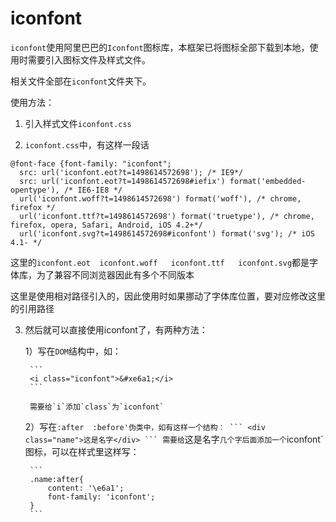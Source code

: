 # iconfont

`iconfont`使用阿里巴巴的`Iconfont`图标库，本框架已将图标全部下载到本地，使用时需要引入图标文件及样式文件。

相关文件全部在`iconfont`文件夹下。

使用方法：

1. 引入样式文件`iconfont.css`

2. `iconfont.css`中，有这样一段话

```
@font-face {font-family: "iconfont";
  src: url('iconfont.eot?t=1498614572698'); /* IE9*/
  src: url('iconfont.eot?t=1498614572698#iefix') format('embedded-opentype'), /* IE6-IE8 */
  url('iconfont.woff?t=1498614572698') format('woff'), /* chrome, firefox */
  url('iconfont.ttf?t=1498614572698') format('truetype'), /* chrome, firefox, opera, Safari, Android, iOS 4.2+*/
  url('iconfont.svg?t=1498614572698#iconfont') format('svg'); /* iOS 4.1- */

```

这里的`iconfont.eot  iconfont.woff   iconfont.ttf   iconfont.svg`都是字体库，为了兼容不同浏览器因此有多个不同版本

这里是使用相对路径引入的，因此使用时如果挪动了字体库位置，要对应修改这里的引用路径

3. 然后就可以直接使用iconfont了，有两种方法：

	1）写在`DOM`结构中，如：

		```
		<i class="iconfont">&#xe6a1;</i>
		```

		需要给`i`添加`class`为`iconfont`
	2）写在`:after  :before'伪类中，如有这样一个结构：
		```
		<div class="name">这是名字</div>
		```
		需要给`这是名字`几个字后面添加一个`iconfont`图标，可以在样式里这样写：

		```
		.name:after{
			content: '\e6a1';
			font-family: 'iconfont';
		}
		```
